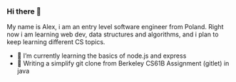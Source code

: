 ### Hi there 👋
My name is Alex, i am an entry level software engineer from Poland.
Right now i am learning web dev, data structures and algorithms, and i plan to keep learning different CS topics. 


- 🌱 I’m currently learning the basics of node.js and express
- 🌱 Writing a simplify git clone from Berkeley CS61B Assignment (gitlet) in java


